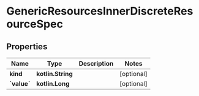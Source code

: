 # GenericResourcesInnerDiscreteResourceSpec

## Properties

| Name                  | Type              | Description | Notes      |
|-----------------------|-------------------|-------------|------------|
| **kind**              | **kotlin.String** |             | [optional] |
| **&#x60;value&#x60;** | **kotlin.Long**   |             | [optional] |



